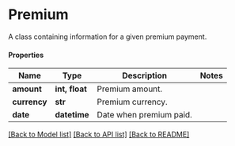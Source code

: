 # Premium

A class containing information for a given premium payment.

#### Properties
Name | Type | Description | Notes
------------ | ------------- | ------------- | -------------
**amount** | **int, float** | Premium amount. | 
**currency** | **str** | Premium currency. | 
**date** | **datetime** | Date when premium paid. | 

[[Back to Model list]](../README.md#documentation-for-models) [[Back to API list]](../README.md#documentation-for-api-endpoints) [[Back to README]](../README.md)

